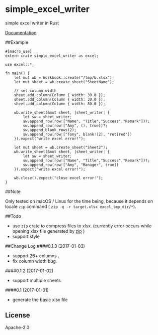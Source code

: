 # simple_excel_writer
simple excel writer in Rust

[Documentation](https://docs.rs/simple_excel_writer/)

##Example

```rust,no_run
#[macro_use]
extern crate simple_excel_writer as excel;

use excel::*;

fn main() {
    let mut wb = Workbook::create("/tmp/b.xlsx");
    let mut sheet = wb.create_sheet("SheetName");

    // set column width
    sheet.add_column(Column { width: 30.0 });
    sheet.add_column(Column { width: 30.0 });
    sheet.add_column(Column { width: 80.0 });

    wb.write_sheet(&mut sheet, |sheet_writer| {
        let sw = sheet_writer;
        sw.append_row(row!["Name", "Title","Success","Remark"])?;
        sw.append_row(row!["Amy", (), true])?;
        sw.append_blank_rows(2);
        sw.append_row(row!["Tony", blank!(2), "retired"])
    }).expect("write excel error!");

    let mut sheet = wb.create_sheet("Sheet2");
    wb.write_sheet(&mut sheet, |sheet_writer| {
        let sw = sheet_writer;
        sw.append_row(row!["Name", "Title","Success","Remark"])?;
        sw.append_row(row!["Amy", "Manager", true])
    }).expect("write excel error!");

    wb.close().expect("close excel error!");
}
```

##Note

Only tested on macOS / Linux for the time being, because it depends on locale `zip` command ( `zip -q -r target.xlsx excel_tmp_dir/*`).

##Todo

- use `zip` crate to compress files to xlsx. (currently error occurs while opening xlsx file generated by [zip](https://crates.io/crates/zip) )
- support style

##Change Log
####0.1.3 (2017-01-03)
- support 26+ columns .
- fix column width bug.

####0.1.2 (2017-01-02)
- support multiple sheets

####0.1 (2017-01-01)
- generate the basic xlsx file

## License
Apache-2.0